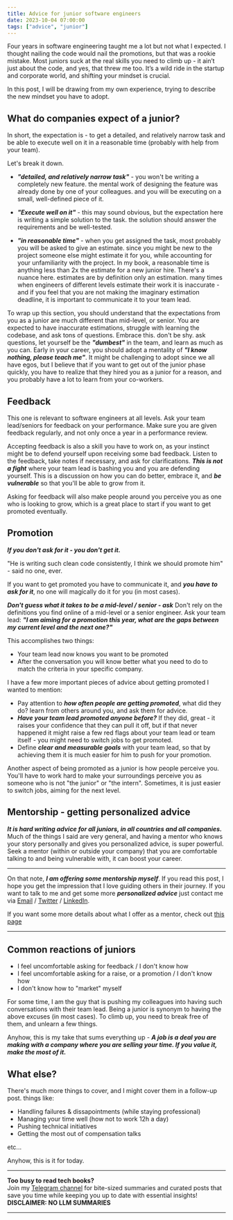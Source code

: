 ```yaml
---
title: Advice for junior software engineers
date: 2023-10-04 07:00:00
tags: ["advice", "junior"]
---
```


Four years in software engineering taught me a lot but not what I expected. I thought nailing the code would nail the promotions, but that was a rookie mistake. Most juniors suck at the real skills you need to climb up - it ain’t just about the code, and yes, that threw me too. It’s a wild ride in the startup and corporate world, and shifting your mindset is crucial.

In this post, I will be drawing from my own experience, trying to describe the new mindset you have to adopt.


## What do companies expect of a junior?

In short, the expectation is - to get a detailed, and relatively narrow task and be able to execute well on it in a reasonable time (probably with help from your team).

Let's break it down.

* ***"detailed, and relatively narrow task"*** - you won't be writing a completely new feature. the mental work of designing the feature was already done by one of your colleagues. and you will be executing on a small, well-defined piece of it.

* ***"Execute well on it"*** - this may sound obvious, but the expectation here is writing a simple solution to the task. the solution should answer the requirements and be well-tested.

* ***"in reasonable time"*** - when you get assigned the task, most probably you will be asked to give an estimate. since you might be new to the project someone else might estimate it for you, while accounting for your unfamiliarity with the project.
In my book, a reasonable time is anything less than 2x the estimate for a new junior hire.
There's a nuance here. estimates are by definition only an estimation. many times when engineers of different levels estimate their work it is inaccurate - and if you feel that you are not making the imaginary estimation deadline, it is important to communicate it to your team lead.


To wrap up this section, you should understand that the expectations from you as a junior are much different than mid-level, or senior.
You are expected to have inaccurate estimations, struggle with learning the codebase, and ask tons of questions.
Embrace this. don't be shy. ask questions, let yourself be the ***"dumbest"*** in the team, and learn as much as you can.
Early in your career, you should adopt a mentality of ***"I know nothing, please teach me"***.
It might be challenging to adopt since we all have egos, but I believe that if you want to get out of the junior phase quickly, you have to realize that they hired you as a junior for a reason, and you probably have a lot to learn from your co-workers.

## Feedback

This one is relevant to software engineers at all levels.
Ask your team lead/seniors for feedback on your performance.
Make sure you are given feedback regularly, and not only once a year in a performance review.

Accepting feedback is also a skill you have to work on, as your instinct might be to defend yourself upon receiving some bad feedback.
Listen to the feedback, take notes if necessary, and ask for clarifications.
***This is not a fight*** where your team lead is bashing you and you are defending yourself.
This is a discussion on how you can do better, embrace it, and ***be vulnerable*** so that you'll be able to grow from it.

Asking for feedback will also make people around you perceive you as one who is looking to grow, which is a great place to start if you want to get promoted eventually.


## Promotion

***If you don't ask for it - you don't get it.***

"He is writing such clean code consistently, I think we should promote him" - said no one, ever.

If you want to get promoted you have to communicate it, and ***you have to ask for it***, no one will magically do it for you (in most cases).

***Don't guess what it takes to be a mid-level / senior - ask***
Don't rely on the definitions you find online of a mid-level or a senior engineer.
Ask your team lead: ***"I am aiming for a promotion this year, what are the gaps between my current level and the next one?"***

This accomplishes two things:
* Your team lead now knows you want to be promoted
* After the conversation you will know better what you need to do to match the criteria in your specific company.


I have a few more important pieces of advice about getting promoted I wanted to mention:
* Pay attention to ***how often people are getting promoted***, what did they do? learn from others around you, and ask them for advice.
* ***Have your team lead promoted anyone before?*** If they did, great - it raises your confidence that they can pull it off, but if that never happened it might raise a few red flags about your team lead or team itself - you might need to switch jobs to get promoted.
* Define ***clear and measurable goals*** with your team lead, so that by achieving them it is much easier for him to push for your promotion.


Another aspect of being promoted as a junior is how people perceive you.
You'll have to work hard to make your surroundings perceive you as someone who is not "the junior" or "the intern".
Sometimes, it is just easier to switch jobs, aiming for the next level.


## Mentorship - getting personalized advice

***It is hard writing advice for all juniors, in all countries and all companies.***
Much of the things I said are very general, and having a mentor who knows your story personally and gives you personalized advice, is super powerful.
Seek a mentor (within or outside your company) that you are comfortable talking to and being vulnerable with, it can boost your career.

---

On that note, ***I am offering some mentorship myself***.
If you read this post, I hope you get the impression that I love guiding others in their journey.
If you want to talk to me and get some more ***personalized advice*** just contact me via [Email](mailto:eliran9692@gmail.com) / [Twitter](https://twitter.com/_eltur) / [LinkedIn](https://www.linkedin.com/in/eliran-turgeman/).

If you want some more details about what I offer as a mentor, check out [this page](https://www.16elt.com/mentorship/)

---

## Common reactions of juniors

* I feel uncomfortable asking for feedback / I don't know how
* I feel uncomfortable asking for a raise, or a promotion / I don't know how
* I don't know how to "market" myself


For some time, I am the guy that is pushing my colleagues into having such conversations with their team lead.
Being a junior is synonym to having the above excuses (in most cases).
To climb up, you need to break free of them, and unlearn a few things.

Anyhow, this is my take that sums everything up -
***A job is a deal you are making with a company where you are selling your time. If you value it, make the most of it.***


## What else?
There's much more things to cover, and I might cover them in a follow-up post. things like:

* Handling failures & dissapointments (while staying professional)
* Managing your time well (how not to work 12h a day)
* Pushing technical initiatives
* Getting the most out of compensation talks

etc...

Anyhow, this is it for today.



<!-- PROMO BLOCK -->
---

**Too busy to read tech books?**  
Join my [Telegram channel](https://t.me/booksbytes) for bite-sized summaries and curated posts that save you time while keeping you up to date with essential insights!  
**DISCLAIMER: NO LLM SUMMARIES**

---
<!-- END PROMO BLOCK -->


